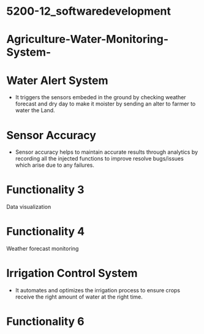 # 5200-12_softwaredevelopment

# Agriculture-Water-Monitoring-System-

# Water Alert System 
- It triggers the sensors embeded in the ground by checking weather forecast and dry day to make it moister by sending an alter to farmer to water the Land. 


# Sensor Accuracy
- Sensor accuracy helps to maintain accurate results through analytics by recording all the injected functions to improve resolve bugs/issues which arise due to any failures. 

# Functionality 3 
Data visualization

# Functionality 4 
Weather forecast monitoring

# Irrigation Control System
- It automates and optimizes the irrigation process to ensure crops receive the right amount of water at the right time.  

# Functionality 6 

 
